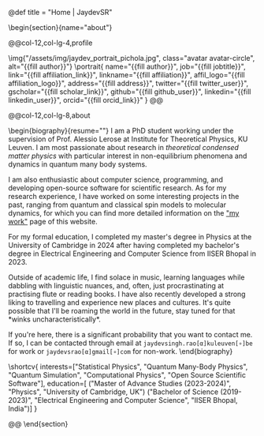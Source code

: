 @def title = "Home | JaydevSR"

<!-- -----------------
     BIOGRAPHY SECTION
     ----------------- -->

\begin{section}{name="about"}

<!-- LEFT COLUMN -->

@@col-12,col-lg-4,profile

\img{"/assets/img/jaydev_portrait_pichola.jpg", class="avatar avatar-circle", alt="{{fill author}}"}
\portrait{
  name="{{fill author}}",
  job="{{fill jobtitle}}",
  link="{{fill affiliation_link}}",
  linkname="{{fill affiliation}}",
  affil_logo="{{fill affiliation_logo}}",
  address="{{fill address}}",
  twitter="{{fill twitter_user}}",
  gscholar="{{fill scholar_link}}",
  github="{{fill github_user}}",
  linkedin="{{fill linkedin_user}}",
  orcid="{{fill orcid_link}}"
}
@@ <!-- end of column -->

<!-- RIGHT COLUMN -->
@@col-12,col-lg-8,about

\begin{biography}{resume=""}
  I am a PhD student working under the supervision of Prof. Alessio Lerose at Institute for Theoretical Physics, KU Leuven. I am most passionate about research in _theoretical condensed matter physics_ with particular interest in non-equilibrium phenomena and dynamics in quantum many body systems.
  
  I am also enthusiastic about computer science, programming, and developing open-source software for scientific research. As for my research experience, I have worked on some interesting projects in the past, ranging from quantum and classical spin models to molecular dynamics, for which you can find more detailed information on the ["my work"](/work/) page of this website.

  For my formal education, I completed my master's degree in Physics at the University of Cambridge in 2024 after having completed my bachelor's degree in Electrical Engineering and Computer Science from IISER Bhopal in 2023.

  Outside of academic life, I find solace in music, learning languages while dabbling with linguistic nuances, and, often, just procrastinating at practising flute or reading books. I have also recently developed a strong liking to travelling and experience new places and cultures. It's quite possible that I'll be roaming the world in the future, stay tuned for that \*winks uncharacteristically\*. 
  
  If you're here, there is a significant probability that you want to contact me. If so, I can be contacted through email at `jaydevsingh.rao[α]kuleuven[∘]be` for work or `jaydevsrao[α]gmail[∘]com` for non-work.
\end{biography}

\shortcv{
  interests=["Statistical Physics", "Quantum Many-Body Physics", "Quantum Simulation", "Computational Physics", "Open Source Scientific Software"],
  education=[
    ("Master of Advance Studies (2023-2024)", "Physics", "University of Cambridge, UK")
    ("Bachelor of Science (2019-2023)", "Electrical Engineering and Computer Science", "IISER Bhopal, India")]
}

@@ <!-- end of column -->
\end{section}

<!-- --------------
     SKILLS SECTION
     -------------- -->

<!-- \begin{section}{name="skills", class="wg-featurette", rowclass="featurette"}

\sectionheading{"Skills", class="col-md-12"}

\skill{"Julia", "90%", img="/assets/img/julia-dots.svg"}
\skill{"Machine Learning", "100%", fa="chart-line"}
\skill{"Photography", "10%", fa="camera-retro"}

\end{section} -->


<!-- ------------------
     EXPERIENCE SECTION
     ------------------ -->

<!-- \begin{section}{name="experience"}

\sectionheading{"Experience", class="col-12 col-lg-4"}

@@col-12,col-lg-8

\experience{
  title="CEO",
  company="GenCoin",
  descr="""
    Responsibilities include:
    * Analysing
    * Modelling
    * Deploying
    """,
  from="Jan 2017",
  to="Present",
  location="California",
  active=true
  }
\experience{
  title="Professor",
  company="University X",
  from="Jan 2016",
  to="Dec 2016",
  last=true,
  location="California",
  descr="Taught electronic engineering and researched semiconductor physics."
  }

@@

\end{section} -->

<!-- -----------------------
     ACCOMPLISHMENTS SECTION
     ----------------------- -->

<!-- \begin{section}{name="accomplishments"}

\sectionheading{"Accomplish­ments", class="col-12 col-lg-4"}

@@col-12,col-lg-8

\certificate{
  title="Neural Networks and Deep Learning",
  meta="Coursera",
  metalink="https://www.coursera.org",
  date="Oct 2018",
  certlink="https://www.coursera.org"
  }
\certificate{
  title="Blockchain Fundamentals",
  descr="Formulated informed **blockchain** models, hypotheses, and use cases.",
  meta="Coursera",
  metalink="https://www.edx.org",
  date="Mar 2018",
  certlink="https://www.edx.org"
  }
\certificate{
  title="Object-Oriented Programming in R: S3 and R6 Course",
  meta="DataCamp",
  metalink="https://www.datacamp.com",
  date="Jul 2017 – Dec 2017",
  certlink="https://www.datacamp.com"
}

@@

\end{section} -->

<!-- --------------------
     RECENT POSTS SECTION
     -------------------- -->

<!-- \begin{section}{name="posts", class="wg-pages"}

\sectionheading{"Recent Posts", class="col-12 col-lg-4"}

@@col-12,col-lg-8

{{recentposts 3}}

@@

\end{section} -->

<!-- -----------------
     PORTFOLIO SECTION XXX
     ----------------- -->

<!-- -------------
     TALKS SECTION XXX
     ------------- -->

<!-- --------------------
     FEATURED PUB SECTION XXX
     -------------------- -->

<!-- ---------------------------
     RECENT PUBLICATIONS SECTION XXX
     --------------------------- -->
